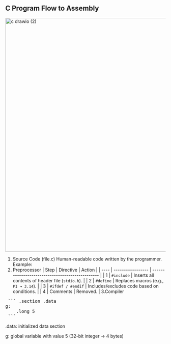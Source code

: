 ## C Program Flow to Assembly

<img width="1049" height="734" alt="c drawio (2)" src="https://github.com/user-attachments/assets/98209edc-5681-4772-9702-b97ae7e9bbb9" />

1. Source Code (file.c)
Human-readable code written by the programmer. Example:
2. Preprocessor
| Step | Directive         | Action                                           |
| ---- | ----------------- | ------------------------------------------------ |
| 1    | `#include`        | Inserts all contents of header file (`stdio.h`). |
| 2    | `#define`         | Replaces macros (e.g., `PI → 3.14`).             |
| 3    | `#ifdef / #endif` | Includes/excludes code based on conditions.      |
| 4    | Comments          | Removed.                                         |
3.Compiler

<pre> ``` .section .data
g:
    .long 5
 ``` </pre>

.data: initialized data section

g: global variable with value 5 (32-bit integer → 4 bytes)
